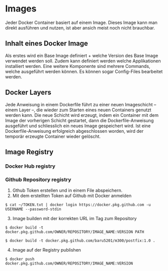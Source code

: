 # Images
Jeder Docker Container basiert auf einem Image. Dieses Image kann man direkt ausführen und nutzen, ist aber ansich meist noch nicht brauchbar.

## Inhalt eines Docker Image
Als erstes wird ein Base Image definiert + welche Version des Base Image verwendet werden soll.
Zudem kann definiert werden welche Applikationen installiert werden.
Eine weitere Komponente sind mehrere Commands, welche ausgeführt werden können. 
Es können sogar Config-Files bearbeitet werden.

## Docker Layers
Jede Anweisung in einem Dockerfile führt zu einer neuen Imageschicht – einem Layer –, die wieder zum Starten eines neuen Containers genutzt werden kann.
Die neue Schicht wird erzeugt, indem ein Container mit dem Image der vorherigen Schicht gestartet, dann die Dockerfile-Anweisung ausgeführt und schliesslich ein neues Image gespeichert wird.
Ist eine Dockerfile-Anweisung erfolgreich abgeschlossen worden, wird der temporär erzeugte Container wieder gelöscht.

## Image Registry
### Docker Hub registry
### Github Repository registry
1. Gthub Token erstellen und in einem File abspeichern. 
2. Mit dem erstellten Token auf Github mit Docker anmelden
```shell
$ cat ~/TOKEN.txt | docker login https://docker.pkg.github.com -u USERNAME --password-stdin
```
3. Image builden mit der korrekten URL im Tag zum Repository
```shell
$ docker build -t docker.pkg.github.com/OWNER/REPOSITORY/IMAGE_NAME:VERSION PATH
```
```shell
$ docker build -t docker.pkg.github.com/baru5201/m300/postfix:1.0 .
```
4. Image auf der Registry publishen 
```shell
$ docker push docker.pkg.github.com/OWNER/REPOSITORY/IMAGE_NAME:VERSION
```
